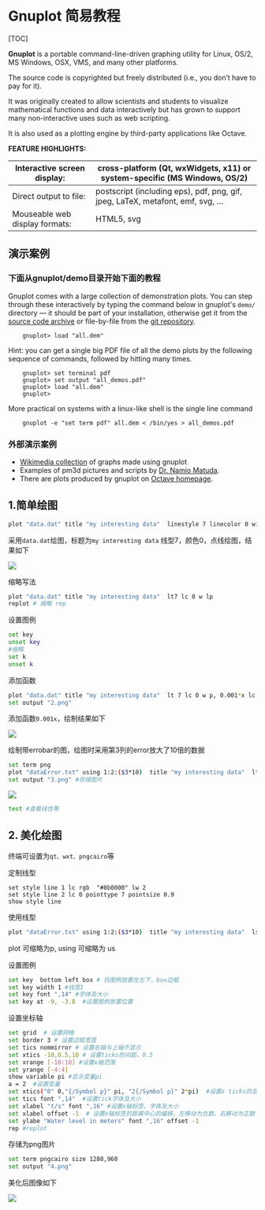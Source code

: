 # Gnuplot 简易教程

[TOC]

**Gnuplot** is a portable command-line-driven graphing utility for Linux, OS/2, MS Windows, OSX, VMS, and many other platforms.

The source code is copyrighted but freely distributed (i.e., you don’t have to pay for it).

It was originally created to allow scientists and students to visualize mathematical functions and data interactively but has grown to support many non-interactive uses such as web scripting.

It is also used as a plotting engine by third-party applications like Octave.

**FEATURE HIGHLIGHTS:**

| Interactive screen display:    | cross-platform (Qt, wxWidgets, x11) or system-specific (MS Windows, OS/2) |
| ------------------------------ | ------------------------------------------------------------ |
| Direct output to file:         | postscript (including eps), pdf, png, gif, jpeg, LaTeX, metafont, emf, svg, … |
| Mouseable web display formats: | HTML5, svg                                                   |

## 演示案例

### 下面从gnuplot/demo目录开始下面的教程

Gnuplot comes with a large collection of demonstration plots. You can step through these interactively by typing the command below in gnuplot's `demo/` directory — it should be part of your installation, otherwise get it from the [source code archive](http://sourceforge.net/project/showfiles.php?group_id=2055) or file-by-file from the [git repository](https://sourceforge.net/p/gnuplot/gnuplot-main/ci/master/tree/).

```
    gnuplot> load "all.dem"
```

Hint: you can get a single big PDF file of all the demo plots by the following sequence of commands, followed by hitting <enter> many times.

```
    gnuplot> set terminal pdf
    gnuplot> set output "all_demos.pdf"
    gnuplot> load "all.dem"
    gnuplot> 
```

More practical on systems with a linux-like shell is the single line command

```
    gnuplot -e "set term pdf" all.dem < /bin/yes > all_demos.pdf
```

### 外部演示案例

- [Wikimedia collection](http://commons.wikimedia.org/wiki/Category:Gnuplot_diagrams) of graphs made using gnuplot
- Examples of pm3d pictures and scripts by [Dr. Namio Matuda](http://ayapin-film.sakura.ne.jp/Gnuplot/pm3d.html).
- There are plots produced by gnuplot on [Octave homepage](http://www.octave.org/).

## 1.简单绘图

```sh
plot "data.dat" title "my interesting data"  linestyle 7 linecolor 0 with linespoints
```

采用`data.dat`绘图，标题为`my interesting data` 线型7，颜色0，点线绘图，结果如下

![](/home/hubery-lee/WorkSpace/leeTutorials/1.png)

缩略写法

```sh
plot "data.dat" title "my interesting data"  lt7 lc 0 w lp
replot # 缩略 rep
```

设置图例

```sh
set key  
unset key
#缩略
set k
unset k
```

添加函数

```sh
plot "data.dat" title "my interesting data"  lt 7 lc 0 w p, 0.001*x lc 7 title "0.001x"
set output "2.png"
```

添加函数`0.001x`，绘制结果如下

![](/home/hubery-lee/WorkSpace/leeTutorials/2.png)

绘制带errobar的图，绘图时采用第3列的error放大了10倍的数据

```sh
set term png
plot "dataError.txt" using 1:2:($3*10)  title "my interesting data"  lt 7 lc 0 with errorbars, sin(x) lc 7 title "sin(x) Model"
set output "3.png" #存储图片
```

![](/home/hubery-lee/WorkSpace/leeTutorials/3.png)

```sh
test #查看线性等
```



## 2. 美化绘图

终端可设置为`qt、wxt、pngcairo`等

定制线型

``` 
set style line 1 lc rgb  "#8b0000" lw 2
set style line 2 lc 0 pointtype 7 pointsize 0.9
show style line
```

使用线型

```sh
plot "dataError.txt" using 1:2:($3*10)  title "my interesting data"  ls 1 lt 7 lc 0 with errorbars, sin(x) ls 2 lc 7 title "sin(x) Model"
```

plot 可缩略为p, using 可缩略为 us

设置图例

```sh
set key  bottom left box # 将图例放置在左下，box边框
set key width 1 #线宽1
set key font ",14" #字体及大小
set key at -9, -3.8  #设置图例放置位置
```

设置坐标轴

```sh
set grid  # 设置网格
set border 3 # 设置边框宽度
set tics nommirror # 设置右轴与上轴不显示
set xtics -10,0.5,10 # 设置ticks的间距，0.5
set xrange [-10:10] #设置x轴范围
set yrange [-4:4]
show variable pi #显示变量pi
a = 2  #设置变量
set xtics("0" 0,"{/Symbol p}" pi, "2{/Symbol p}" 2*pi)  #设置x ticks的显示标签pi
set tics font ",14"  #设置tick字体及大小
set xlabel "t/s" font ",16" #设置x轴标签，字体及大小
set xlabel offset -1  # 设置x轴标签的距离中心的偏移，左移动为负数，右移动为正数
set ylabe "Water level in meters" font ",16" offset -1 
rep #replot
```

存储为png图片

```sh
set term pngcairo size 1280,960
set output "4.png"
```

美化后图像如下

![](/home/hubery-lee/WorkSpace/leeTutorials/4.png)









